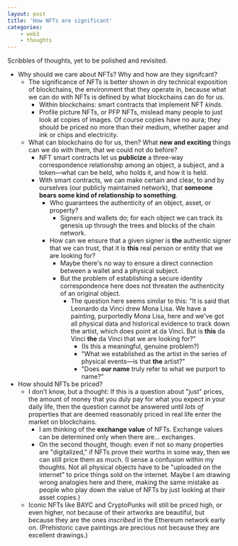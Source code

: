 ```yaml
--- 
layout: post 
title: 'How NFTs are significant' 
categories:
    - web3
    - thoughts
---
```


Scribbles of thoughts, yet to be polished and revisited.

- Why should we care about NFTs? Why and how are they signifcant?
	- The significance of NFTs is better shown in dry technical exposition of blockchains, the environment that they operate in, because what we can do with NFTs is defined by what blockchains can do for us.
		- Within blockchains: smart contracts that implement NFT *kinds*.
		- Profile picture NFTs, or PFP NFTs, mislead many people to just look at copies of images. Of course copies have no aura; they should be priced no more than their medium, whether paper and ink or chips and electricity.
	- What can blockchains do for us, then? What **new and exciting** things can we do with them, that we could not do before?
		- NFT smart contracts let us **publicize** a three-way correspondence relationship among an object, a subject, and a token—what can be held, who holds it, and how it is held.
		- With smart contracts, we can make certain and clear, to and by ourselves (our publicly maintained network), that **someone bears some kind of relationship to something**.
			- Who guarantees the authenticity of an object, asset, or property?
				- Signers and wallets do; for each object we can track its genesis up through the trees and blocks of the chain network.
			- How can we ensure that a given signer is **the** authentic signer that we can trust, that it is **this** real person or entity that we are looking for?
				- Maybe there's no way to ensure a direct connection between a wallet and a physical subject.
				- But the problem of establishing a secure identity correspondence here does not threaten the authenticity of an original object.
					- The question here seems similar to this: "It is said that Leonardo da Vinci drew Mona Lisa. We have a painting, purportedly Mona Lisa, here and we've got all physical data and historical evidence to track down the artist, which does point at da Vinci. But is **this** da Vinci **the** da Vinci that we are looking for?" 
						- (Is this a meaningful, genuine problem?)
						- "What we established as the artist in the series of physical events—is that **the** artist?"
						- "Does **our name** truly refer to what we purport to name?"
- How should NFTs be priced?
	- I don't know, but a thought: If this is a question about "just" prices, the amount of money that you duly pay for what you expect in your daily life, then the question cannot be answered until *lots of* properties that are deemed reasonably priced in real life enter the market on blockchains. 
		- I am thinking of the **exchange value** of NFTs. Exchange values can be determined only when there are... exchanges. 
		- On the second thought, though: even if not so many properties are "digitalized," if NFTs prove their worths in some way, then we can still price them as much. (I sense a confusion within my thoughts. Not all physical objects have to be "uploaded on the internet" to price things sold on the internet. Maybe I am drawing wrong analogies here and there, making the same mistake as people who play down the value of NFTs by just looking at their asset copies.)
	- Iconic NFTs like BAYC and CryptoPunks will still be priced high, or even higher, not because of their artworks are beautiful, but because they are the ones *inscribed* in the Ethereum network early on. (Prehistoric cave paintings are precious not because they are excellent drawings.)
